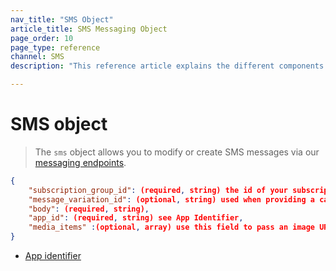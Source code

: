 ```yaml
---
nav_title: "SMS Object"
article_title: SMS Messaging Object
page_order: 10
page_type: reference
channel: SMS
description: "This reference article explains the different components of the Braze SMS object."

---
```

# SMS object

> The `sms` object allows you to modify or create SMS messages via our [messaging endpoints]({{site.baseurl}}/api/endpoints/messaging).

```json
{
    "subscription_group_id": (required, string) the id of your subscription group,
    "message_variation_id": (optional, string) used when providing a campaign_id to specify which message variation this message should be tracked under,
    "body": (required, string),
    "app_id": (required, string) see App Identifier,
    "media_items" :(optional, array) use this field to pass an image URL in an MMS to send an image with your message.    
}
```

- [App identifier]({{site.baseurl}}/api/identifier_types/)